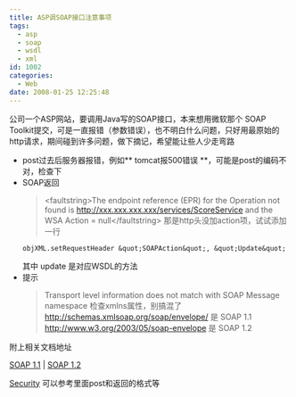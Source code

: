 ```yaml
---
title: ASP调SOAP接口注意事项
tags:
  - asp
  - soap
  - wsdl
  - xml
id: 1002
categories:
  - Web
date: 2008-01-25 12:25:48
---
```


公司一个ASP网站，要调用Java写的SOAP接口，本来想用微软那个 SOAP Toolkit提交，可是一直报错（参数错误），也不明白什么问题，只好用最原始的http请求，期间碰到许多问题，做下摘记，希望能让些人少走弯路

* post过去后服务器报错，例如** tomcat报500错误 **，可能是post的编码不对，检查下
* SOAP返回
  > &lt;faultstring&gt;The endpoint reference (EPR) for the Operation not found is http://xxx.xxx.xxx.xxx/services/ScoreService and the WSA Action = null&lt;/faultstring&gt;
  那是http头没加action项，试试添加一行
  ```vbs
  objXML.setRequestHeader &quot;SOAPAction&quot;, &quot;Update&quot;
  ```
  其中 update 是对应WSDL的方法
* 提示
  > Transport level information does not match with SOAP Message namespace
  检查xmlns属性，别搞混了
  http://schemas.xmlsoap.org/soap/envelope/ 是 SOAP 1.1
  http://www.w3.org/2003/05/soap-envelope 是 SOAP 1.2


附上相关文档地址

[SOAP     1.1](http://www.w3.org/TR/2000/NOTE-SOAP-20000508/#_Toc478383490) | [SOAP 1.2](http://www.w3.org/TR/soap12-part1/ "SOAP 1.2")

[Security](http://eroomtest.cneroom.com/security.asmx) 可以参考里面post和返回的格式等